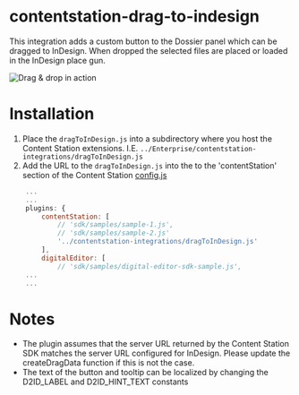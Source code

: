 # contentstation-drag-to-indesign
This integration adds a custom button to the Dossier panel which can be dragged to InDesign. When dropped the selected files are placed or loaded in the InDesign place gun.

![Drag & drop in action](https://github.com/WoodWing/contentstation-drag-to-indesign/blob/master/drag-to-indesign.gif "Drag & drop in action")

# Installation
1. Place the `dragToInDesign.js` into a subdirectory where you host the Content Station extensions. I.E. `../Enterprise/contentstation-integrations/dragToInDesign.js`
2. Add the URL to the `dragToInDesign.js` into the to the 'contentStation' section of the Content Station [config.js](https://helpcenter.woodwing.com/hc/en-us/articles/115005560243-Configuring-Content-Station-Aurora)
```javascript
    ...
    ...
    plugins: {
        contentStation: [
            // 'sdk/samples/sample-1.js',
            // 'sdk/samples/sample-2.js'
            '../contentstation-integrations/dragToInDesign.js'
        ],
        digitalEditor: [
            // 'sdk/samples/digital-editor-sdk-sample.js',
    ...
    ...
```

# Notes
* The plugin assumes that the server URL returned by the Content Station SDK matches the server URL configured for InDesign. Please update the createDragData function if this is not the case. 
* The text of the button and tooltip can be localized by changing the D2ID_LABEL and D2ID_HINT_TEXT constants

